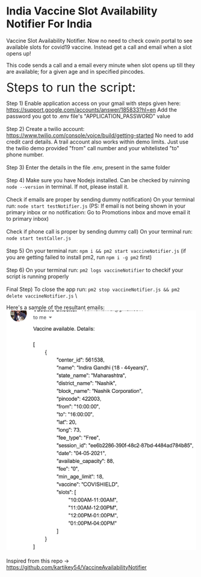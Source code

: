 # India Vaccine Slot Availability Notifier For India
Vaccine Slot Availability Notifier.
Now no need to check cowin portal to see available slots for covid19 vaccine. Instead get a call and email when a slot opens up!

This code sends a call and a email every minute when slot opens up till they are available; for a given age and in specified pincodes.


<font size="6"> Steps to run the script: </font> 

Step 1) Enable application access on your gmail with steps given here:
https://support.google.com/accounts/answer/185833?hl=en
Add the password you got to .env file's "APPLICATION_PASSWORD" value
\
\
Step 2) Create a twilio account:
https://www.twilio.com/console/voice/build/getting-started
No need to add credit card details. A trail account also works within demo limits. Just use the twilio demo provided "from" call number and your whitelisted "to" phone number.
\
\
Step 3) Enter the details in the file .env, present in the same folder
\
\
Step 4) Make sure you have Nodejs installed. Can be checked by ruinning `node --version` in terminal. If not, please install it.
\
\
Check if emails are proper by sending dummy notification) On your terminal run: `node start testNotifier.js`
(PS: If email is not being shown in your primary inbox or no notification: Go to Promotions inbox and move email it to primary inbox)
\
\
Check if phone call is proper by sending dummy call) On your terminal run: `node start testCaller.js`
\
\
Step 5) On your terminal run: `npm i && pm2 start vaccineNotifier.js` (if you are getting failed to install pm2, run `npm i -g pm2` first)
\
\
Step 6) On your terminal run: `pm2 logs vaccineNotifier` to checkif your script is running properly
\
\
Final Step) To close the app run: `pm2 stop vaccineNotifier.js && pm2 delete vaccineNotifier.js`
\


Here's a sample of the resultant emails:
![image info](./exampleEmail.png)
\
\
Inspired from this repo -> https://github.com/kartikey54/VaccineAvailabilityNotifier 
